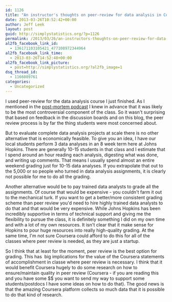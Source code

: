 ```yaml
---
id: 1126
title: "An instructor's thoughts on peer-review for data analysis in Coursera"
date: 2013-03-26T10:52:42+00:00
author: Jeff Leek
layout: post
guid: http://simplystatistics.org/?p=1126
permalink: /2013/03/26/an-instructors-thoughts-on-peer-review-for-data-analysis-in-coursera/
al2fb_facebook_link_id:
  - 136171103105421_477108972344964
al2fb_facebook_link_time:
  - 2013-03-26T14:52:48+00:00
al2fb_facebook_link_picture:
  - post=http://simplystatistics.org/?al2fb_image=1
dsq_thread_id:
  - 1166089761
categories:
  - Uncategorized
---
```

I used peer-review for the data analysis course I just finished. As I mentioned in the [post-mortem podcast](http://simplystatistics.org/2013/03/25/podcast-6-data-analysis-mooc-post-mortem/) I knew in advance that it was likely to be the most controversial component of the class. So it wasn't surprising that based on feedback in the discussion boards and on this blog, the peer review process is by far the thing students were most concerned about.

But to evaluate complete data analysis projects at scale there is no other alternative that is economically feasible. To give you an idea, I have our local students perform 3 data analyses in an 8 week term here at Johns Hopkins. There are generally 10-15 students in that class and I estimate that I spend around an hour reading each analysis, digesting what was done, and writing up comments. That means I usually spend almost an entire weekend grading just for 10-15 data analyses. If you extrapolate that out to the 5,000 or so people who turned in data analysis assignments, it is clearly not possible for me to do all the grading.

Another alternative would be to pay trained data analysts to grade all the assignments. Of course that would be expensive - you couldn't farm it out to the mechanical turk. If you want to get a better/more consistent grading scheme than peer review you'd need to hire highly trained data analysts to do that and that would be very expensive. While Johns Hopkins has been incredibly supportive in terms of technical support and giving me the flexibility to pursue the class, it is definitely something I did on my own time and with a lot of my own resources. It isn't clear that it make sense for Hopkins to pour huge resources into really high-quality grading. At the same time, I'm not sure Coursera could afford to do this for all of the classes where peer review is needed, as they are just a startup.

So I think that at least for the moment, peer review is the best option for grading. This has  big implications for the value of the Coursera statements of accomplishment in classe where peer review is necessary. I think that it would benefit Coursera hugely to do some research on how to ensure/maintain quality in peer review (Coursera - if you are reading this and you have some $$ you want to send my way to support some students/postdocs I have some ideas on how to do that). The good news is that the amazing Coursera platform collects so much data that it is possible to do that kind of research.

&nbsp;
